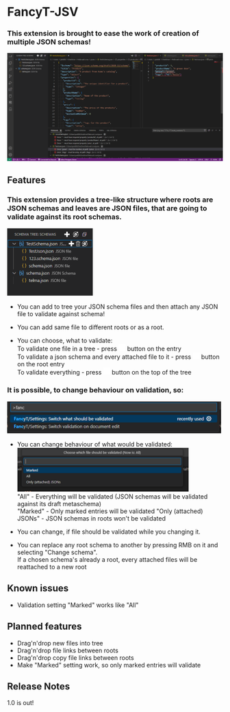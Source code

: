 # FancyT-JSV

### This extension is brought to ease the work of creation of multiple JSON schemas!

<img src="./images/overview1.png" alt="drawing" width="900"/>

## Features

### This extension provides a tree-like structure where roots are JSON schemas and leaves are JSON files, that are going to validate against its root schemas.

<img src="./images/tree1.png" alt="drawing" width="200"/>

* You can add to tree your JSON schema files and then attach any JSON file to validate against schema!
* You can add same file to different roots or as a root.

* You can choose, what to validate: \
To validate one file in a tree - press <img src="./images/Validate.png" width="16"> button on the entry\
To validate a json schema and every attached file to it - press <img src="./images/Validate.png" width="16"> button on the root entry\
To validate everything - press <img src="./images/Validate.png" width="16"> button on the top of the tree

### It is possible, to change behaviour on validation, so:

<img src="./images/setting1.png" alt="drawing" width="500"/> 

* You can change behaviour of what would be validated: \
<img src="./images/setting2.png" alt="drawing" width="400"/> \
"All" - Everything will be validated (JSON schemas will be validated against its draft metaschema) \
"Marked" - Only marked entries will be validated
"Only (attached) JSONs" - JSON schemas in roots won't be validated

* You can change, if file should be validated while you changing it.
* You can replace any root schema to another by pressing RMB on it and selecting "Change schema". \
 If a chosen schema's already a root, every attached files will be reattached to a new root 

## Known issues

* Validation setting "Marked" works like "All"

## Planned features

* Drag'n'drop new files into tree
* Drag'n'drop file links between roots
* Drag'n'drop copy file links between roots
* Make "Marked" setting work, so only marked entries will validate

## Release Notes

1.0 is out!
